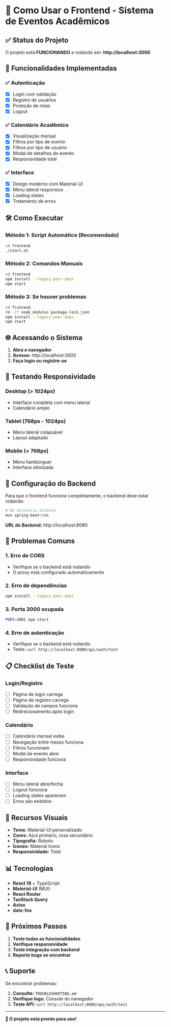 # 🚀 Como Usar o Frontend - Sistema de Eventos Acadêmicos

## ✅ Status do Projeto

O projeto está **FUNCIONANDO** e rodando em: **http://localhost:3000**

## 🎯 Funcionalidades Implementadas

### ✅ Autenticação
- [x] Login com validação
- [x] Registro de usuários
- [x] Proteção de rotas
- [x] Logout

### ✅ Calendário Acadêmico
- [x] Visualização mensal
- [x] Filtros por tipo de evento
- [x] Filtros por tipo de usuário
- [x] Modal de detalhes do evento
- [x] Responsividade total

### ✅ Interface
- [x] Design moderno com Material-UI
- [x] Menu lateral responsivo
- [x] Loading states
- [x] Tratamento de erros

## 🛠️ Como Executar

### Método 1: Script Automático (Recomendado)
```bash
cd frontend
./start.sh
```

### Método 2: Comandos Manuais
```bash
cd frontend
npm install --legacy-peer-deps
npm start
```

### Método 3: Se houver problemas
```bash
cd frontend
rm -rf node_modules package-lock.json
npm install --legacy-peer-deps
npm start
```

## 🌐 Acessando o Sistema

1. **Abra o navegador**
2. **Acesse:** http://localhost:3000
3. **Faça login ou registre-se**

## 📱 Testando Responsividade

### Desktop (> 1024px)
- Interface completa com menu lateral
- Calendário amplo

### Tablet (768px - 1024px)
- Menu lateral colapsável
- Layout adaptado

### Mobile (< 768px)
- Menu hambúrguer
- Interface otimizada

## 🔧 Configuração do Backend

Para que o frontend funcione completamente, o backend deve estar rodando:

```bash
# No diretório backend
mvn spring-boot:run
```

**URL do Backend:** http://localhost:8080

## 🐛 Problemas Comuns

### 1. Erro de CORS
- Verifique se o backend está rodando
- O proxy está configurado automaticamente

### 2. Erro de dependências
```bash
npm install --legacy-peer-deps
```

### 3. Porta 3000 ocupada
```bash
PORT=3001 npm start
```

### 4. Erro de autenticação
- Verifique se o backend está rodando
- Teste: `curl http://localhost:8080/api/auth/test`

## 📋 Checklist de Teste

### Login/Registro
- [ ] Página de login carrega
- [ ] Página de registro carrega
- [ ] Validação de campos funciona
- [ ] Redirecionamento após login

### Calendário
- [ ] Calendário mensal exibe
- [ ] Navegação entre meses funciona
- [ ] Filtros funcionam
- [ ] Modal de evento abre
- [ ] Responsividade funciona

### Interface
- [ ] Menu lateral abre/fecha
- [ ] Logout funciona
- [ ] Loading states aparecem
- [ ] Erros são exibidos

## 🎨 Recursos Visuais

- **Tema:** Material-UI personalizado
- **Cores:** Azul primário, rosa secundário
- **Tipografia:** Roboto
- **Ícones:** Material Icons
- **Responsividade:** Total

## 📊 Tecnologias

- **React 19** + TypeScript
- **Material-UI** (MUI)
- **React Router**
- **TanStack Query**
- **Axios**
- **date-fns**

## 🚀 Próximos Passos

1. **Teste todas as funcionalidades**
2. **Verifique responsividade**
3. **Teste integração com backend**
4. **Reporte bugs se encontrar**

## 📞 Suporte

Se encontrar problemas:

1. **Consulte:** `TROUBLESHOOTING.md`
2. **Verifique logs:** Console do navegador
3. **Teste API:** `curl http://localhost:8080/api/auth/test`

---

**🎉 O projeto está pronto para uso!** 